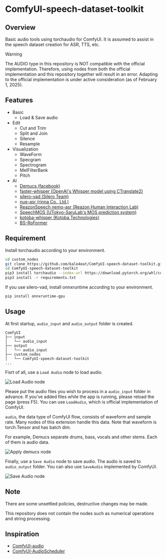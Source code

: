 # ComfyUI-speech-dataset-toolkit

## Overview

Basic audio tools using torchaudio for ComfyUI. It is assumed to assist in the speech dataset creation for ASR, TTS, etc.

> [!WARNING]
> The AUDIO type in this repository is NOT compatible with the official implementation. Therefore, using nodes from both the official implementation and this repository together will result in an error. Adapting to the official implementation is under active consideration (as of February 1, 2025).

## Features

- Basic
  - Load & Save audio
- Edit
  - Cut and Trim
  - Split and Join
  - Silence
  - Resample
- Visualization
  - WaveForm
  - Specgram
  - Spectrogram
  - MelFilterBank
  - Pitch
- AI
  - [Demucs (facebook)](https://github.com/facebookresearch/demucs)
  - [faster-whisper (OpenAI's Whisper model using CTranslate2)](https://github.com/SYSTRAN/faster-whisper)
  - [silero-vad (Silero Team)](https://github.com/snakers4/silero-vad)
  - [nue-asr (rinna Co., Ltd.)](https://github.com/rinnakk/nue-asr)
  - [ReazonSpeech nemo-asr (Reazon Human Interaction Lab)](https://github.com/reazon-research/ReazonSpeech/tree/master/pkg/nemo-asr)
  - [SpeechMOS (UTokyo-SaruLab's MOS prediction system)](https://github.com/tarepan/SpeechMOS)
  - [kotoba-whisper (Kotoba Technologies)](https://huggingface.co/kotoba-tech/kotoba-whisper-v1.0)
  - [BS-RoFormer](https://github.com/lucidrains/BS-RoFormer)

## Requirement

Install torchaudio according to your environment.

```bash
cd custom_nodes
git clone https://github.com/kale4eat/ComfyUI-speech-dataset-toolkit.git
cd ComfyUI-speech-dataset-toolkit
pip3 install torchaudio --index-url https://download.pytorch.org/whl/cu121
pip3 install -r requirements.txt
```

If you use silero-vad, install onnxruntime according to your environment.

```bash
pip install onnxruntime-gpu
```

## Usage

At first startup, `audio_input` and `audio_output` folder is created.

```
ComfyUI
├── input
│   └── audio_input
├── output
│   └── audio_input
├── custom_nodes
│   └── ComfyUI-speech-dataset-toolkit
...
```

Fisrt of all, use a `Load Audio` node to load audio.

![Load Audio node](images/load_audio_node.png)

Please put the audio files you wish to process in a `audio_input` folder in advance.
If you've added files while the app is running, please reload the page (press F5).
You can use `LoadAudio`, which is official implementation of ComfyUI.

`audio`, the data type of ComfyUI flow, consists of waveform and sample rate.
Many nodes of this extension handle this data.
Note that waveform is torch.Tensor and has batch dim.

For example, Demucs separate drums, bass, vocals and other stems. Each of them is audio data.

![Apply demucs node](images/apply_demucs_node.png)

Finally, use a `Save Audio` node to save audio. The audio is saved to `audio_output` folder. You can also use `SaveAudio` implemented by ComfyUI.

![Save Audio node](images/save_audio_node.png)

## Note

There are some unsettled policies, destructive changes may be made.

This repository does not contain the nodes such as numerical operations and string processing.

## Inspiration

- [ComfyUI-audio](https://github.com/eigenpunk/ComfyUI-audio)
- [ComfyUI-AudioScheduler](https://github.com/a1lazydog/ComfyUI-AudioScheduler)

